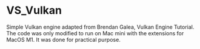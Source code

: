 # VS_Vulkan

Simple Vulkan engine adapted from Brendan Galea, Vulkan Engine Tutorial. The code was only modified to run on Mac mini with the extensions for MacOS M1. 
It was done for practical purpose.
